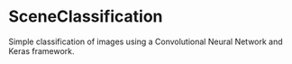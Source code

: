 # SceneClassification

Simple classification of images using a Convolutional Neural Network and Keras framework.
